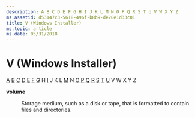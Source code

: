 ```yaml
---
description: A B C D E F G H I J K L M N O P Q R S T U V W X Y Z
ms.assetid: d53147c3-5618-496f-b8b9-de20e1d33c01
title: V (Windows Installer)
ms.topic: article
ms.date: 05/31/2018
---
```


# V (Windows Installer)

[A](a-gly.md) [B](b-gly.md) [C](c-gly.md) [D](d-gly.md) [E](e-gly.md) [F](f-gly.md) [G](g-gly.md) H [I](i-gly.md) J K L [M](m-gly.md) N [O](o-gly.md) [P](p-gly.md) [Q](q-gly.md) [R](r-gly.md) [S](s-gly.md) [T](t-gly.md) [U](u-gly.md) V W X Y Z

<dl> <dt>

<span id="_msi_volume_gly"></span><span id="_MSI_VOLUME_GLY"></span>**volume**
</dt> <dd>

Storage medium, such as a disk or tape, that is formatted to contain files and directories.

</dd> </dl>

 

 



